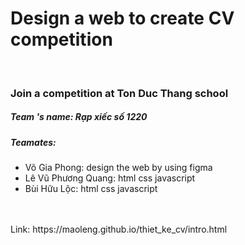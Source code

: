 <h1>Design a web to create CV competition</h1>
<br>
<h3>Join a competition at Ton Duc Thang school</h3>

<h5>Team 's name: Rạp xiếc số 1220</h5>

<h5>Teamates:</h5>
<ul>
  <li>Võ Gia Phong: design the web by using figma</li>
  <li>Lê Vũ Phương Quang: html css javascript</li>
  <li>Bùi Hữu Lộc: html css javascript</li>
</ul>
<br><br>
Link: 
https://maoleng.github.io/thiet_ke_cv/intro.html
